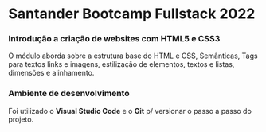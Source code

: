 # Santander Bootcamp Fullstack 2022

### Introdução a criação de websites com HTML5 e CSS3
O módulo aborda sobre a estrutura base do HTML e CSS, Semânticas, Tags para textos
links e imagens, estilização de elementos, textos e listas, dimensões e alinhamento.

### Ambiente de desenvolvimento
Foi utilizado o <b>Visual Studio Code</b> e o <b>Git</b> p/ versionar o passo a passo do projeto.
